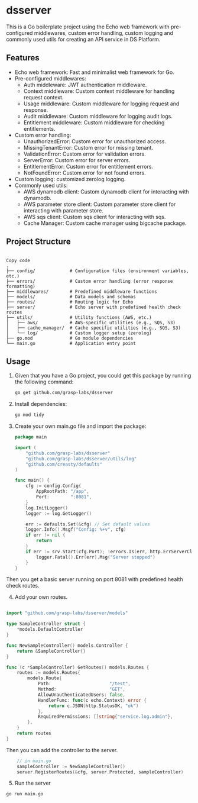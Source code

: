 # dsserver

This is a Go boilerplate project using the Echo web framework with pre-configured middlewares, custom error handling, custom logging and commonly used utils for creating an API service in DS Platform.

## Features

- Echo web framework: Fast and minimalist web framework for Go.
- Pre-configured middlewares: 
  - Auth middleware: JWT authentication middleware.
  - Context middleware: Custom context middleware for handling request context.
  - Usage middleware: Custom middleware for logging request and response.
  - Audit middleware: Custom middleware for logging audit logs.
  - Entitlement middleware: Custom middleware for checking entitlements.
- Custom error handling:
  - UnauthorizedError: Custom error for unauthorized access.
  - MissingTenantError: Custom error for missing tenant.
  - ValidationError: Custom error for validation errors.
  - ServerError: Custom error for server errors.
  - EntitlementError: Custom error for entitlement errors.
  - NotFoundError: Custom error for not found errors. 
- Custom logging: customized zerolog logging.
- Commonly used utils:
  - AWS dynamodb client: Custom dynamodb client for interacting with dynamodb.
  - AWS parameter store client: Custom parameter store client for interacting with parameter store.
  - AWS sqs client: Custom sqs client for interacting with sqs.
  - Cache Manager: Custom cache manager using bigcache package.

## Project Structure
```

Copy code
.
├── config/             # Configuration files (environment variables, etc.)
├── errors/             # Custom error handling (error response formatting)
├── middlewares/        # Predefined middleware functions
├── models/             # Data models and schemas
├── routes/             # Routing logic for Echo
├── server/             # Echo server with predefined health check routes
├── utils/              # Utility functions (AWS, etc.)
│   ├── aws/            # AWS-specific utilities (e.g., SQS, S3)
│   ├── cache_manager/  # Cache specific utilities (e.g., SQS, S3)
│   └── log/            # Custom logger setup (zerolog)
├── go.mod              # Go module dependencies
└── main.go             # Application entry point
```

## Usage

1. Given that you have a Go project, you could get this package by running the following command:

    ```bash
    go get github.com/grasp-labs/dsserver
    ```
2. Install dependencies:

    ```bash
    go mod tidy
    ```
3. Create your own main.go file and import the package:

    ```go
    package main

    import (
        "github.com/grasp-labs/dsserver"
        "github.com/grasp-labs/dsserver/utils/log"
        "github.com/creasty/defaults"
    )

    func main() {
        cfg := config.Config{
		    AppRootPath: "/app",
		    Port:        ":8081",
	    }
        log.InitLogger()
        logger := log.GetLogger()

	    err := defaults.Set(&cfg) // Set default values
	    logger.Info().Msgf("Config: %+v", cfg)
	    if err != nil {
		    return
	    }
	    if err := srv.Start(cfg.Port); !errors.Is(err, http.ErrServerClosed) {
            logger.Fatal().Err(err).Msg("Server stopped")
        }	    
    }
    ```
Then you get a basic server running on port 8081 with predefined health check routes.

4. Add your own routes.
```go

import "github.com/grasp-labs/dsserver/models"

type SampleController struct {
	*models.DefaultController
}

func NewSampleController() models.Controller {
	return &SampleController{}
}

func (c *SampleController) GetRoutes() models.Routes {
	routes := models.Routes{
		models.Route{
			Path:                      "/test",
			Method:                    "GET",
			AllowUnauthenticatedUsers: false,
			HandlerFunc: func(c echo.Context) error {
				return c.JSON(http.StatusOK, "ok")
			},
			RequiredPermissions: []string{"service.log.admin"},
		},
	}
	return routes
}
```
Then you can add the controller to the server.
```go
    // in main.go
	sampleController := NewSampleController()
	server.RegisterRoutes(&cfg, server.Protected, sampleController)
```
5. Run the server
```bash
go run main.go
```
